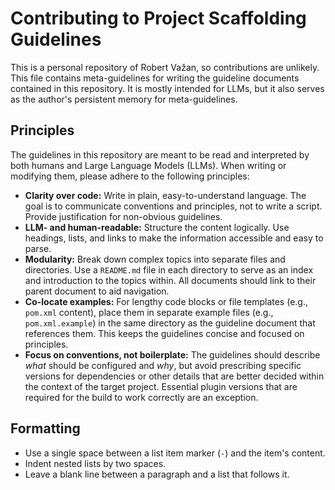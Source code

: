 # Contributing to Project Scaffolding Guidelines

This is a personal repository of Robert Važan, so contributions are unlikely. This file contains meta-guidelines for writing the guideline documents contained in this repository. It is mostly intended for LLMs, but it also serves as the author's persistent memory for meta-guidelines.

## Principles

The guidelines in this repository are meant to be read and interpreted by both humans and Large Language Models (LLMs). When writing or modifying them, please adhere to the following principles:

- **Clarity over code:** Write in plain, easy-to-understand language. The goal is to communicate conventions and principles, not to write a script. Provide justification for non-obvious guidelines.
- **LLM- and human-readable:** Structure the content logically. Use headings, lists, and links to make the information accessible and easy to parse.
- **Modularity:** Break down complex topics into separate files and directories. Use a `README.md` file in each directory to serve as an index and introduction to the topics within. All documents should link to their parent document to aid navigation.
- **Co-locate examples:** For lengthy code blocks or file templates (e.g., `pom.xml` content), place them in separate example files (e.g., `pom.xml.example`) in the same directory as the guideline document that references them. This keeps the guidelines concise and focused on principles.
- **Focus on conventions, not boilerplate:** The guidelines should describe *what* should be configured and *why*, but avoid prescribing specific versions for dependencies or other details that are better decided within the context of the target project. Essential plugin versions that are required for the build to work correctly are an exception.

## Formatting

- Use a single space between a list item marker (`-`) and the item's content.
- Indent nested lists by two spaces.
- Leave a blank line between a paragraph and a list that follows it.
